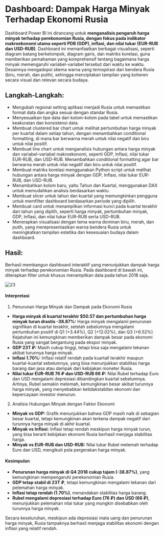 # Dashboard: Dampak Harga Minyak Terhadap Ekonomi Rusia

Dashboard Power BI ini dirancang untuk **menganalisis pengaruh harga minyak terhadap perekonomian Rusia, dengan fokus pada indikator makroekonomi utama seperti PDB (GDP), inflasi, dan nilai tukar (EUR-RUB dan USD-RUB)**. Dashboard ini memanfaatkan berbagai visualisasi, seperti diagram batang berkelompok, diagram garis, dan matriks korelasi, guna memberikan pemahaman yang komprehensif tentang bagaimana harga minyak memengaruhi variabel-variabel tersebut dari waktu ke waktu. Desainnya mengadopsi skema warna yang terinspirasi dari bendera Rusia (biru, merah, dan putih), sehingga menciptakan tampilan yang koheren secara visual dan relevan secara budaya.

## **Langkah-Langkah**:
- Mengubah regional setting aplikasi menjadi Rusia untuk memastikan format data dan angka sesuai dengan standar Rusia.
- Menyesuaikan tipe data dari kolom-kolom pada tabel untuk memastikan keakuratan dan konsistensi data.
- Membuat clustered bar chart untuk melihat pertumbuhan harga minyak per kuartal dalam setiap tahun, dengan menambahkan conditional formatting, di mana bar berwarna merah untuk nilai negatif dan biru untuk nilai positif.
- Membuat line chart untuk menganalisis hubungan antara harga minyak dan variabel-variabel makroekonomi, seperti GDP, Inflasi, nilai tukar EUR-RUB, dan USD-RUB. Menambahkan conditional formatting agar bar berwarna merah untuk nilai negatif dan biru untuk nilai positif.
- Membuat matriks korelasi menggunakan Python script untuk melihat hubungan antara harga minyak dengan GDP, Inflasi, nilai tukar EUR-RUB, dan USD-RUB.
- Menambahkan kolom baru, yaitu Tahun dan Kuartal, menggunakan DAX untuk memudahkan analisis berdasarkan waktu.
- Membuat slicer untuk tahun dan kuartal yang memungkinkan pengguna untuk memfilter dashboard berdasarkan periode yang dipilih.
- Membuat card untuk menampilkan informasi kunci pada kuartal terakhir dari tahun yang dipilih, seperti harga minyak, pertumbuhan minyak, GDP, Inflasi, dan nilai tukar EUR-RUB serta USD-RUB.
- Menerapkan visualisasi dengan tema warna dominan biru, merah, dan putih, yang merepresentasikan warna bendera Rusia untuk meningkatkan tampilan estetika dan kesesuaian budaya dalam dashboard.

## **Hasil**:
Berhasil membangun dashboard interaktif yang menunjukkan dampak harga minyak terhadap perekonomian Rusia. Pada dashboard di bawah ini, diterapkan filter untuk khusus menampilkan data pada tahun 2018 saja. 

![23](https://github.com/user-attachments/assets/c32fb6f0-f31b-4054-a367-e5b8265576fb)

#### Interpretasi
1. Penurunan Harga Minyak dan Dampak pada Ekonomi Rusia
  - **Harga minyak di kuartal terakhir $50.57 dan pertumbuhan harga minyak turun drastis -38.87%:** Harga minyak mengalami penurunan signifikan di kuartal terakhir, setelah sebelumnya mengalami pertumbuhan positif di Q1 (+3.44%), Q2 (+12.02%), dan Q3 (+6.52%). Kejatuhan ini kemungkinan memberikan dampak besar pada ekonomi Rusia yang sangat bergantung pada ekspor minyak.
- **GDP 23T ₽:** Masih cukup tinggi, tetapi bisa saja mengalami tekanan akibat turunnya harga minyak.
- **Inflasi 1.70%:** Inflasi relatif rendah pada kuartall terakhir maupun kuartal-kuartal sebelumnya, yang bisa menunjukkan stabilitas harga barang dan jasa atau dampak dari kebijakan moneter Rusia.
- **Nilai tukar EUR-RUB 76 ₽ dan USD-RUB 66 ₽:** Nilai Rubel terhadap Euro dan USD mengalami depresiasi dibandingkan kuartal sebelumnya. Artinya, Rubel semakin melemah, kemungkinan besar akibat turunnya harga minyak, yang menyebabkan ketidakstabilan ekonomi dan kepercayaan investor menurun.

2. Analisis Hubungan Minyak dengan Faktor Ekonomi
- **Minyak vs GDP:**
Grafik menunjukkan bahwa GDP masih naik di sebagian besar kuartal, tetapi kemungkinan akan terkena dampak negatif dari turunnya harga minyak di akhir kuartal.
- **Minyak vs Inflasi:**
Inflasi tetap rendah meskipun harga minyak turun, yang bisa berarti kebijakan ekonomi Rusia berhasil menjaga stabilitas harga.
- **Minyak vs EUR-RUB dan USD-RUB:**
Nilai tukar Rubel melemah terhadap Euro dan USD, mengikuti pola pergerakan harga minyak.

#### **Kesimpulan**
- **Penurunan harga minyak di Q4 2018 cukup tajam (-38.87%)**, yang kemungkinan mempengaruhi perekonomian Rusia.
- **GDP tetap stabil di 23T ₽**, tetapi kemungkinan mengalami tekanan dari pelemahan harga minyak.
- **Inflasi tetap rendah (1.70%)**, menandakan stabilitas harga barang.
- **Rubel mengalami depresiasi terhadap Euro (76 ₽) dan USD (66 ₽)**, menunjukkan pelemahan nilai tukar yang mungkin disebabkan oleh turunnya harga minyak.

Secara keseluruhan, meskipun ada depresiasi mata uang dan penurunan harga minyak, Rusia tampaknya berhasil menjaga stabilitas ekonomi dengan inflasi yang relatif rendah.
